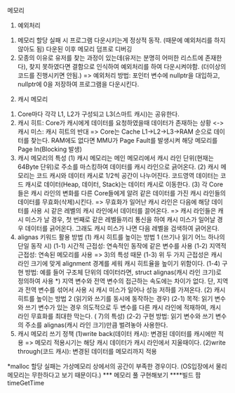 메모리
 1. 예외처리
  1) 메모리 할당 실패 시 프로그램 다운시키는게 정상적 동작. (때문에 예외처리를 하지않아도 됨) 다운된 이후 메모리 덤프로 디버깅
  2) 모종의 이유로 유저를 찾는 과정이 있는데(유저는 분명히 어떠한 리스트에 존재한다), 찾지 못하였다면 결함으로 인식하여 예외처리를 하여 다운시켜야함. (더이상의 코드를 진행시키면 안됨.)
   => 예외처리 방법: 포인터 변수에 nullptr을 대입하고, nullptr에 0을 저장하여 프로그램을 다운시킨다.
   
 2. 캐시 메모리
  1) Core마다 각각 L1, L2가 구성되고 L3(스마트 캐시)는 공유한다.
  2) 캐시 히트: Core가 캐시에게 데이터를 요청하였을때 데이터가 존재하는 상황 <-> 캐시 미스: 캐시 히트의 반대
   => Core는 Cache L1->L2->L3->RAM 순으로 데이터를 찾는다. RAM에도 없다면 MMU가 Page Fault를 발생시켜 해당 메모리를 Page In(Blocking 발생)
  3) 캐시 메모리의 특성
   (1) 캐시 메모리는 메인 메모리에서 캐시 라인 단위(현재는 64Byte 단위)로 주소를 마스킹하여 데이터를 캐시 라인으로 긁어온다.
   (2) 캐시 메모리는 코드 캐시와 데이터 캐시로 1/2씩 공간이 나누어진다. 코드영역 데이터는 코드 캐시로 데이터(Heap, 데이터, Stack)는 데이터 캐시로 이동한다.
   (3) 각 Core들은 캐시 라인의 변화를 다른 Core들에게 알려 같은 데이터를 가진 캐시 라인들의 데이터를 무효화(삭제)시킨다.
    => 무효화가 일어난 캐시 라인은 다음에 해당 데이터를 사용 시 같은 레벨의 캐시 라인에서 데이터를 끌어온다.
    => 캐시 라인들은 캐시 미스가 날 경우, 첫 번째로 같은 레벨들끼리 통신을 하여 캐시 미스가 일어날 경우 데이터를 긁어온다. 그래도 캐시 미스가 나면 다음 레벨을 검색하여 긁어온다.
  4) alignas 키워드 활용 방법
   (1) 캐시 히트를 높이는 방법 1 (쓰기나 읽기 어느 하나의 단일 동작 시)
    (1-1) 시간적 근접성: 연속적인 동작에 같은 변수를 사용
    (1-2) 지역적 근접성: 연속된 메모리를 사용 => 3)의 특성 때문
	(1-3) 위 두 가지 근접성은 캐시 라인 크기에 맞게 alignment 경계를 세워 캐시 히트율을 높이기 위함이다.
	(1-4) 구현 방법: 예를 들어 구조체 단위의 데이터라면, struct alignas(캐시 라인 크기)로 정의하여 사용
   *) 지역 변수와 전역 변수의 접근하는 속도에는 차이가 없다. 단, 지역과 전역 변수를 섞어서 사용 시 캐시 미스가 일어나 성능 저하를 가져온다.
   (2) 캐시 히트를 높이는 방법 2 (읽기와 쓰기를 동시에 동작하는 경우)
	(2-1) 목적: 읽기 변수와 쓰기 변수가 있는 경우 의도적으로 두 변수를 다른 캐시 라인에 적재하여, 캐시 라인 무효화를 최대한 막는다. ( 7)의 특성)
    (2-2) 구현 방법: 읽기 변수와 쓰기 변수의 주소를 alignas(캐시 라인 크기)만큼 벌려놓아 사용한다.
  5) 캐시 메모리 쓰기 정책
   (1)write back(데이터 캐시): 변경된 데이터를 캐시에만 적용
   => 메모리 적용시기는 해당 캐시 데이터가 캐시 라인에서 지울때이다.
   (2)write through(코드 캐시): 변경된 데이터를 메모리까지 적용

*malloc 할당 실패는 가상메모리 상에서의 공간이 부족한 경우이다. (OS입장에서 물리 메모리는 무한하다고 보기 때문이다.)
*** 메모리 풀 구현해보기
****빌드 팜
timeGetTime
